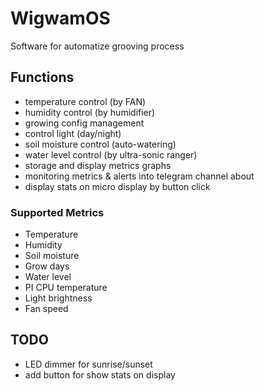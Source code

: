 # WigwamOS

Software for automatize grooving process

## Functions

* temperature control (by FAN)
* humidity control (by humidifier)
* growing config management
* control light (day/night)
* soil moisture control (auto-watering)
* water level control (by ultra-sonic ranger)
* storage and display metrics graphs
* monitoring metrics & alerts into telegram channel about
* display stats on micro display by button click

### Supported Metrics

* Temperature
* Humidity
* Soil moisture
* Grow days
* Water level
* PI CPU temperature
* Light brightness
* Fan speed


## TODO
* LED dimmer for sunrise/sunset
* add button for show stats on display